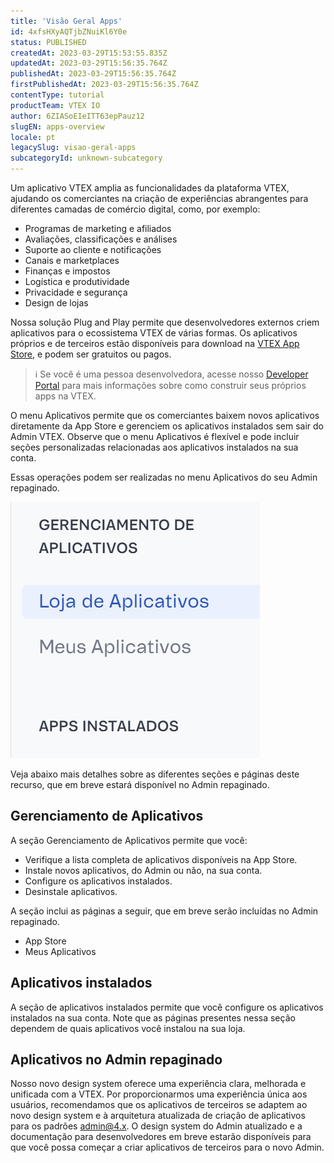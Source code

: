 ```yaml
---
title: 'Visão Geral Apps'
id: 4xfsHXyAQTjbZNuiKl6Y0e
status: PUBLISHED
createdAt: 2023-03-29T15:53:55.835Z
updatedAt: 2023-03-29T15:56:35.764Z
publishedAt: 2023-03-29T15:56:35.764Z
firstPublishedAt: 2023-03-29T15:56:35.764Z
contentType: tutorial
productTeam: VTEX IO
author: 6ZIASoEIeITT63epPauz12
slugEN: apps-overview
locale: pt
legacySlug: visao-geral-apps
subcategoryId: unknown-subcategory
---
```


Um aplicativo VTEX amplia as funcionalidades da plataforma VTEX, ajudando os comerciantes na criação de experiências abrangentes para diferentes camadas de comércio digital, como, por exemplo:

- Programas de marketing e afiliados  
- Avaliações, classificações e análises  
- Suporte ao cliente e notificações  
- Canais e marketplaces  
- Finanças e impostos  
- Logística e produtividade  
- Privacidade e segurança  
- Design de lojas  

Nossa solução Plug and Play permite que desenvolvedores externos criem aplicativos para o ecossistema VTEX de várias formas. Os aplicativos próprios e de terceiros estão disponíveis para download na [VTEX App Store](https://apps.vtex.com/), e podem ser gratuitos ou pagos. 

>ℹ️ Se você é uma pessoa desenvolvedora, acesse nosso <a href = "https://developers.vtex.com">Developer Portal</a> para mais informações sobre como construir seus próprios apps na VTEX.

O menu Aplicativos permite que os comerciantes baixem novos aplicativos diretamente da App Store e gerenciem os aplicativos instalados sem sair do Admin VTEX. Observe que o menu Aplicativos é flexível e pode incluir seções personalizadas relacionadas aos aplicativos instalados na sua conta.

Essas operações podem ser realizadas no menu Aplicativos do seu Admin repaginado.

![Apps Overview menu PT](https://raw.githubusercontent.com/vtexdocs/help-center-content/refs/heads/main/docs/pt/tutorials/Untitled%20category/Untitled%20subcategory/visao-geral-apps_1.jpg)

Veja abaixo mais detalhes sobre as diferentes seções e páginas deste recurso, que em breve estará disponível no Admin repaginado.

## Gerenciamento de Aplicativos
A seção Gerenciamento de Aplicativos permite que você:
- Verifique a lista completa de aplicativos disponíveis na App Store.  
- Instale novos aplicativos, do Admin ou não, na sua conta.  
- Configure os aplicativos instalados.  
- Desinstale aplicativos.  

A seção inclui as páginas a seguir, que em breve serão incluídas no Admin repaginado.

- App Store
- Meus Aplicativos

## Aplicativos instalados
A seção de aplicativos instalados permite que você configure os aplicativos instalados na sua conta. Note que as páginas presentes nessa seção dependem de quais aplicativos você instalou na sua loja.

## Aplicativos no Admin repaginado
Nosso novo design system oferece uma experiência clara, melhorada e unificada com a VTEX. Por proporcionarmos uma experiência única aos usuários, recomendamos que os aplicativos de terceiros se adaptem ao novo design system e à arquitetura atualizada de criação de aplicativos para os padrões admin@4.x. O design system do Admin atualizado e a documentação para desenvolvedores em breve estarão disponíveis para que você possa começar a criar aplicativos de terceiros para o novo Admin.

